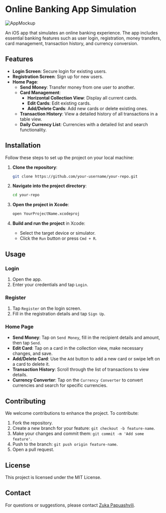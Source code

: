 # Online Banking App Simulation

![AppMockup](https://github.com/papulik/EasyBank/assets/63560236/269b3bc6-1d7c-4645-b339-b1563b759ba7)

An iOS app that simulates an online banking experience. The app includes essential banking features such as user login, registration, money transfers, card management, transaction history, and currency conversion.

## Features

- **Login Screen**: Secure login for existing users.
- **Registration Screen**: Sign up for new users.
- **Home Page**: 
  - **Send Money**: Transfer money from one user to another.
  - **Card Management**: 
    - **Horizontal Collection View**: Display all current cards.
    - **Edit Cards**: Edit existing cards.
    - **Add/Delete Cards**: Add new cards or delete existing ones.
  - **Transaction History**: View a detailed history of all transactions in a table view.
  - **Daily Currency List**: Currencies with a detailed list and search functionality.

## Installation

Follow these steps to set up the project on your local machine:

1. **Clone the repository**:

    ```bash
    git clone https://github.com/your-username/your-repo.git
    ```

2. **Navigate into the project directory**:

    ```bash
    cd your-repo
    ```

3. **Open the project in Xcode**:

    ```bash
    open YourProjectName.xcodeproj
    ```

4. **Build and run the project** in Xcode:

    - Select the target device or simulator.
    - Click the `Run` button or press `Cmd + R`.

## Usage

### Login

1. Open the app.
2. Enter your credentials and tap `Login`.

### Register

1. Tap `Register` on the login screen.
2. Fill in the registration details and tap `Sign Up`.

### Home Page

- **Send Money**: Tap on `Send Money`, fill in the recipient details and amount, then tap `Send`.
- **Edit Card**: Tap on a card in the collection view, make necessary changes, and save.
- **Add/Delete Card**: Use the `Add` button to add a new card or swipe left on a card to delete it.
- **Transaction History**: Scroll through the list of transactions to view details.
- **Currency Converter**: Tap on the `Currency Converter` to convert currencies and search for specific currencies.

## Contributing

We welcome contributions to enhance the project. To contribute:

1. Fork the repository.
2. Create a new branch for your feature: `git checkout -b feature-name`.
3. Make your changes and commit them: `git commit -m 'Add some feature'`.
4. Push to the branch: `git push origin feature-name`.
5. Open a pull request.

## License

This project is licensed under the MIT License.

## Contact

For questions or suggestions, please contact [Zuka Papuashvili](mailto:Zurabpapuashvili@gmail.com).
